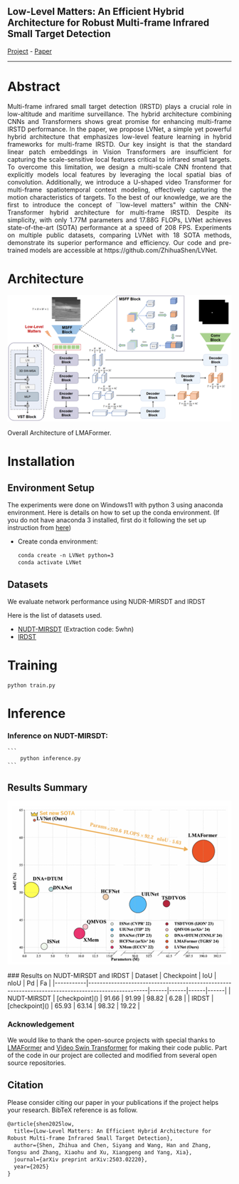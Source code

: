 ## Low-Level Matters: An Efficient Hybrid Architecture for Robust Multi-frame Infrared Small Target Detection 
[Project](https://github.com/ZhihuaShen/LVNet) - [Paper](https://arxiv.org/pdf/2503.02220)
<hr>

# Abstract
<p align="justify">
Multi-frame infrared small target detection (IRSTD) plays a crucial role in low-altitude and maritime surveillance. The hybrid architecture combining CNNs and Transformers shows great promise for enhancing multi-frame IRSTD performance. In the paper, we propose LVNet, a simple yet powerful hybrid architecture that emphasizes low-level feature learning in hybrid frameworks for multi-frame IRSTD. Our key insight is that the standard linear patch embeddings in Vision Transformers are insufficient for capturing the scale-sensitive local features critical to infrared small targets. To overcome this limitation, we design a multi-scale CNN frontend that explicitly models local features by leveraging the local spatial bias of convolution. Additionally, we introduce a U-shaped video Transformer for multi-frame spatiotemporal context modeling, effectively capturing the motion characteristics of targets. To the best of our knowledge, we are the first to introduce the concept of ``low-level matters" within the CNN-Transformer hybrid architecture for multi-frame IRSTD. Despite its simplicity, with only 1.77M parameters and 17.88G FLOPs, LVNet achieves state-of-the-art (SOTA) performance at a speed of 208 FPS. Experiments on multiple public datasets, comparing LVNet with 18 SOTA methods, demonstrate its superior performance and efficiency. Our code and pre-trained models are accessible at https://github.com/ZhihuaShen/LVNet.
</p>



# Architecture
<p align="center">
  <img src="Architecture.jpg" width="auto" alt="accessibility text">
</p>
Overall Architecture of LMAFormer.

# Installation


## Environment Setup
The experiments were done on Windows11 with python 3 using anaconda environment. Here is details on how to set up the conda environment.
(If you do not have anaconda 3 installed, first do it following the set up instruction from [here](https://www.anaconda.com/products/distribution)) 

* Create conda environment:
 
  ```create environment
  conda create -n LVNet python=3
  conda activate LVNet
  ```

## Datasets
We evaluate network performance using NUDR-MIRSDT and IRDST

Here is the list of datasets used. 

- [NUDT-MIRSDT](https://pan.baidu.com/s/1pSN350eurMafLiHBQBnrPA?pwd=5whn) (Extraction code: 5whn)
- [IRDST](https://drive.google.com/file/d/1sb-32pydlpXvlNxwx9niT2t6KP9oMJID/view?usp=sharing)

# Training 

  ```
  python train.py
  ```

# Inference
### Inference on NUDT-MIRSDT:
    ```
        python inference.py 
    ```

## Results Summary
<p align="center">
  <img src="pic/compare.jpg" width="auto" alt="accessibility text">
</p>
### Results on NUDT-MIRSDT and IRDST
| Dataset  | Checkpoint                                                                                        | IoU  | nIoU | Pd | Fa |
|-----------|---------------------------------------------------------------------------------------------------|------|------|------|------|
| NUDT-MIRSDT | [checkpoint]()  | 91.66  | 91.99  | 98.82  | 6.28 |
| IRDST | [checkpoint]()  | 65.93  | 63.14  | 98.32 |  19.22 |

### Acknowledgement
We would like to thank the open-source projects with  special thanks to [LMAFormer](https://github.com/lifier/LMAFormer)  and [Video Swin Transformer](https://github.com/haofanwang/video-swin-transformer-pytorch) for making their code public. Part of the code in our project are collected and modified from several open source repositories.

## Citation
Please consider citing our paper in your publications if the project helps your research. BibTeX reference is as follow.

```
@article{shen2025low,
  title={Low-Level Matters: An Efficient Hybrid Architecture for Robust Multi-frame Infrared Small Target Detection},
  author={Shen, Zhihua and Chen, Siyang and Wang, Han and Zhang, Tongsu and Zhang, Xiaohu and Xu, Xiangpeng and Yang, Xia},
  journal={arXiv preprint arXiv:2503.02220},
  year={2025}
}
```
